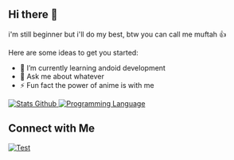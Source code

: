 ## Hi there 👋
i'm still beginner but i'll do my best, btw you can call me muftah 👍


Here are some ideas to get you started:

- 🌱 I’m currently learning andoid development
- 💬 Ask me about whatever
- ⚡ Fun fact the power of anime is with me

<p align="left">
  <a href="https://github.com/muftahh">
    <img alt="Stats Github" src="https://github-readme-stats.vercel.app/api?username=muftahh&show_icons=true&hide_border=false&theme=transparent&custom_title=Github%20Stats&hide=prs,issues&include_all_commits=true">
    <img alt="Programming Language" src="https://github-readme-stats.vercel.app/api/top-langs/?username=muftahh&layout=compact&custom_title=Languages&hide_border=false&hide_progress=true&theme=transparent">
  </a>
</p>

## Connect with Me

[![Test](https://img.icons8.com/fluency/48/null/instagram-new.png)](https://www.instagram.com/muftahh_/)

